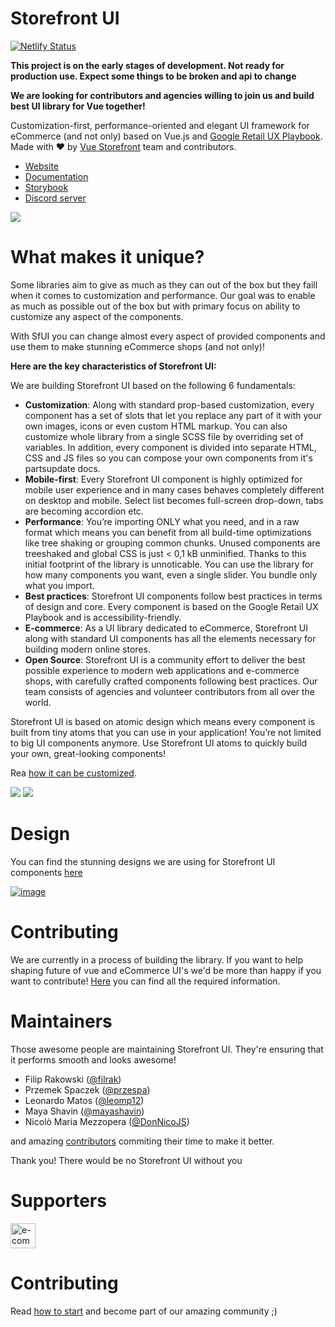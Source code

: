 # Storefront UI

[![Netlify Status](https://api.netlify.com/api/v1/badges/8371333f-ef98-4d04-bcc4-9f4771d11430/deploy-status)](https://app.netlify.com/sites/storefrontui-storybook/deploys)

**This project is on the early stages of development. Not ready for production use. Expect some things to be broken and api to change**

**We are looking for contributors and agencies willing to join us and build best UI library for Vue together!**

Customization-first, performance-oriented and elegant UI framework for eCommerce (and not only) based on Vue.js and [Google Retail UX Playbook](https://services.google.com/fh/files/events/pdf_retail_ux_playbook.pdf). Made with ❤️ by [Vue Storefront](https://github.com/DivanteLtd/vue-storefront) team and contributors.

- [Website](http://storefrontui.io/)
- [Documentation](http://docs.storefrontui.io/)
- [Storybook](http://storybook.storefrontui.io/)
- [Discord server](https://discord.gg/GS8hqFS)


![](https://i.ibb.co/7ScVptN/123.png)

# What makes it unique?

Some libraries aim to give as much as they can out of the box but they faill when it comes to customization and performance. Our goal was to enable as much as possible out of the box but with primary focus on ability to customize any aspect of the components.

With SfUI you can change almost every aspect of provided components and use them to make stunning eCommerce shops (and not only)!


**Here are the key characteristics of Storefront UI:**

We are building Storefront UI based on the following 6 fundamentals:
- **Customization**: Along with standard prop-based customization, every component has a set of slots that let you replace any part of it with your own images, icons or even custom HTML markup. You can also customize whole library from a single SCSS file by overriding set of variables. In addition, every component is divided into separate HTML, CSS and JS files so you can compose your own components from it's partsupdate docs.
- **Mobile-first**: Every Storefront UI component is highly optimized for mobile user experience and in many cases behaves completely different on desktop and mobile. Select list becomes full-screen drop-down, tabs are becoming accordion etc.
- **Performance**: You’re importing ONLY what you need, and in a raw format which means you can benefit from all build-time optimizations like tree shaking or grouping common chunks. Unused components are treeshaked and global CSS is just < 0,1 kB unminified. Thanks to this initial footprint of the library is unnoticable. You can use the library for how many components you want, even a single slider. You bundle only what you import.
- **Best practices**: Storefront UI components follow best practices in terms of design and core. Every component is based on the Google Retail UX Playbook and is accessibility-friendly.
- **E-commerce**: As a UI library dedicated to eCommerce, Storefront UI along with standard UI components has all the elements necessary for building modern online stores.
- **Open Source**: Storefront UI is a community effort to deliver the best possible experience to modern web applications and e-commerce shops, with carefully crafted components following best practices. Our team consists of agencies and volunteer contributors from all over the world.

Storefront UI is based on atomic design which means every component is built from tiny atoms that you can use in your application! You’re not limited to big UI components anymore. Use Storefront UI atoms to quickly build your own, great-looking components!


Rea [how it can be customized](./docs/customization.md).

![](https://i.ibb.co/7SKbz5K/123457.png)
![](https://i.ibb.co/VHTcyrw/1234.png)

# Design

You can find the stunning designs we are using for Storefront UI components [here](https://www.figma.com/file/hrwE3VsMBHgdJoS86rVr4W/Desktop-%26-Mobile-Vue-Storefront?node-id=99%3A0)

[![image](https://user-images.githubusercontent.com/15185752/58185795-06b51900-7cb4-11e9-883f-2571cace575c.png)
](https://www.youtube.com/watch?v=8FO6tm9rEdo&feature=youtu.be)


# Contributing

We are currently in a process of building the library. If you want to help shaping future of vue and eCommerce UI's we'd be more than happy if you want to contribute! [Here](https://github.com/DivanteLtd/storefront-ui/blob/master/CONTRIBUTING.md) you can find all the required information.

# Maintainers

Those awesome people are maintaining Storefront UI. They're ensuring that it performs smooth and looks awesome!

- Filip Rakowski ([@filrak](https://github.com/filrak))
- Przemek Spaczek ([@przespa](https://github.com/przespa))
- Leonardo Matos ([@leomp12](https://github.com/leomp12))
- Maya Shavin ([@mayashavin](https://github.com/mayashavin))
- Nicolò Maria Mezzopera ([@DonNicoJS](https://github.com/DonNicoJs))


and amazing [contributors](https://github.com/DivanteLtd/storefront-ui/graphs/contributors) commiting their time to make it better.

Thank you! There would be no Storefront UI without you

# Supporters
<a href="https://developers.e-com.plus/"><img src="https://developers.e-com.plus/src/assets/img/logo-dark.png" alt="e-com club" height="40px"></a>

# Contributing

Read [how to start](https://github.com/DivanteLtd/storefront-ui/blob/master/CONTRIBUTING.md) and become part of our amazing community ;)


